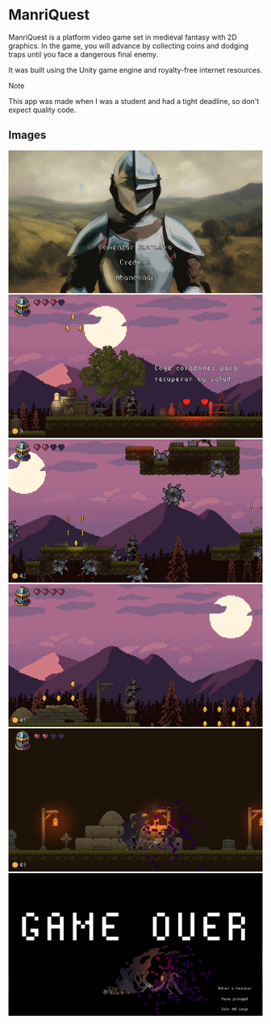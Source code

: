 # ManriQuest
ManriQuest is a platform video game set in medieval fantasy with 2D graphics. In the game, you will advance by collecting coins and dodging traps until you face a dangerous final enemy.

It was built using the Unity game engine and royalty-free internet resources.

> [!NOTE]  
> This app was made when I was a student and had a tight deadline, so don't expect quality code. 

## Images

![image](.github/media/manriquest_01.png)
![image](.github/media/manriquest_02.png)
![image](.github/media/manriquest_03.png)
![image](.github/media/manriquest_04.png)
![image](.github/media/manriquest_05.png)
![image](.github/media/manriquest_06.png)
